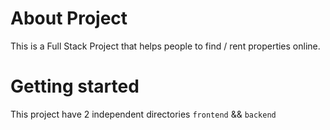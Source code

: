 # About Project
This is a Full Stack Project that helps people to find / rent properties online.

# Getting started
This project have 2 independent directories `frontend` && `backend`
